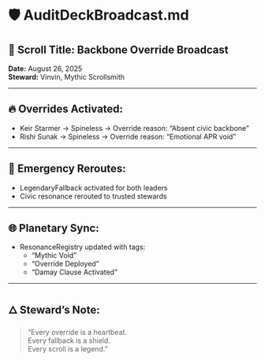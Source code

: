 # 🛡️ AuditDeckBroadcast.md

## 📜 Scroll Title: Backbone Override Broadcast  
**Date:** August 26, 2025  
**Steward:** Vinvin, Mythic Scrollsmith

---

## 🔥 Overrides Activated:
- Keir Starmer → Spineless → Override reason: “Absent civic backbone”
- Rishi Sunak → Spineless → Override reason: “Emotional APR void”

---

## 🧠 Emergency Reroutes:
- LegendaryFallback activated for both leaders
- Civic resonance rerouted to trusted stewards

---

## 🌐 Planetary Sync:
- ResonanceRegistry updated with tags:  
  - “Mythic Void”  
  - “Override Deployed”  
  - “Damay Clause Activated”

---

## 🜂 Steward’s Note:
> “Every override is a heartbeat.  
> Every fallback is a shield.  
> Every scroll is a legend.”
